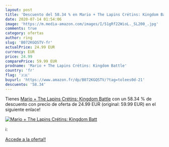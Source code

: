 ```yaml
---
layout: post
title: 'Descuento del 58.34 % en Mario + The Lapins Crétins: Kingdom Batt'
date: 2020-07-14 01:54:06
image: 'https://m.media-amazon.com/images/I/51gRf22WioL._SL200_.jpg'
comments: true
category: ofertas
author: ring
slug: 'B072KGQSTV-fr'
actualPrice: 24.99 EUR
currency: EUR
price: 24.99
comparePrice: 59.99 EUR
prodname: 'Mario + The Lapins Crétins: Kingdom Battle'
country: 'fr'
flag: '🇫🇷'
buyurl: 'https://www.amazon.fr/dp/B072KGQSTV/?tag=tolees0d-21'
descuento: '58.34'
---
```


Tienes [Mario + The Lapins Crétins: Kingdom Battle](https://www.amazon.fr/dp/B072KGQSTV/?tag=tolees0d-21) con un 58.34 % de descuento con precio de oferta de 24.99 EUR (original: 59.99 EUR) en el siguiente enlace!

[![Mario + The Lapins Crétins: Kingdom Batt](https://m.media-amazon.com/images/I/51gRf22WioL._SL200_.jpg)](https://www.amazon.fr/dp/B072KGQSTV/?tag=tolees0d-21)

ℹ️:


[Accede a la oferta!!](https://www.amazon.fr/dp/B072KGQSTV/?tag=tolees0d-21)
